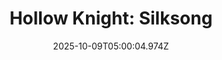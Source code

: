 ---
title: "Hollow Knight: Silksong"
id: 1030300
date: 2025-10-09T05:00:04.974Z
link: games/steam/recent/hollow-knight-silksong
image: http://media.steampowered.com/steamcommunity/public/images/apps/1030300/b4a999c1302e3ac123c041fd41bb8a34528c6ab5.jpg
playtime_2weeks: 597
playtime_forever: 2796
playtime_windows_forever: 0
playtime_mac_forever: 0
playtime_linux_forever: 2796
playtime_deck_forever: 2796
---